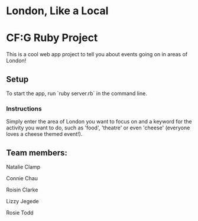 # London, Like a Local
<h1>CF:G Ruby Project</h1>

This is a cool web app project to tell you about events going on in areas of London!

<h2> Setup </h2>
To start the app, run `ruby server.rb` in the command line.

<h3> Instructions </h3>
Simply enter the area of London you want to focus on and a keyword for the activity you want to do, such as 'food', 'theatre' or even 'cheese' (everyone loves a cheese themed event!).

<h2>Team members:</h2>

<p>Natalie Clamp
<p>Connie Chau
<p>Roisin Clarke
<p>Lizzy Jegede
<p>Rosie Todd

